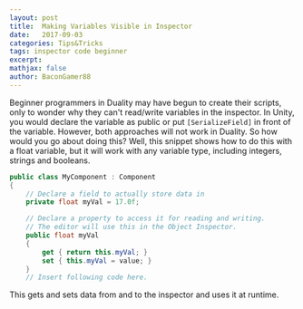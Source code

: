 ```yaml
---
layout: post
title:  Making Variables Visible in Inspector
date:   2017-09-03
categories: Tips&Tricks
tags: inspector code beginner
excerpt:
mathjax: false
author: BaconGamer88
---
```


Beginner programmers in Duality may have begun to create their scripts, only to wonder why they can't read/write variables in the 
inspector. In Unity, you would declare the variable as public or put `[SerializeField]` in front of the variable. However, both approaches 
will not work in Duality. So how would you go about doing this? Well, this snippet shows how to do this with a float variable, but it will 
work with any variable type, including integers, strings and booleans.
```csharp
public class MyComponent : Component
{
    // Declare a field to actually store data in
    private float myVal = 17.0f;

    // Declare a property to access it for reading and writing.
    // The editor will use this in the Object Inspector.
    public float myVal
    {
        get { return this.myVal; }
        set { this.myVal = value; }
    }
    // Insert following code here.
```
This gets and sets data from and to the inspector and uses it at runtime.

